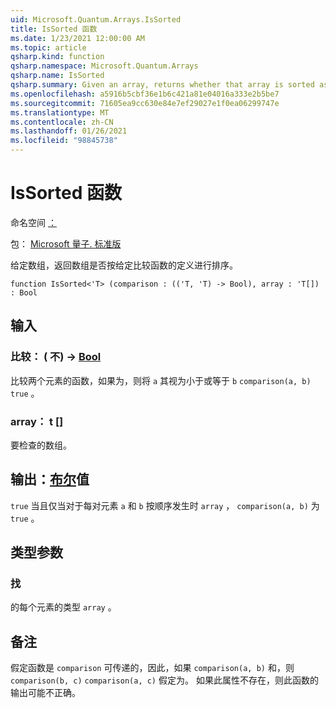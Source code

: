 ```yaml
---
uid: Microsoft.Quantum.Arrays.IsSorted
title: IsSorted 函数
ms.date: 1/23/2021 12:00:00 AM
ms.topic: article
qsharp.kind: function
qsharp.namespace: Microsoft.Quantum.Arrays
qsharp.name: IsSorted
qsharp.summary: Given an array, returns whether that array is sorted as defined by a given comparison function.
ms.openlocfilehash: a5916b5cbf36e1b6c421a81e04016a333e2b5be7
ms.sourcegitcommit: 71605ea9cc630e84e7ef29027e1f0ea06299747e
ms.translationtype: MT
ms.contentlocale: zh-CN
ms.lasthandoff: 01/26/2021
ms.locfileid: "98845738"
---
```

# <a name="issorted-function"></a>IsSorted 函数

命名空间 [：](xref:Microsoft.Quantum.Arrays)

包： [Microsoft 量子. 标准版](https://nuget.org/packages/Microsoft.Quantum.Standard)


给定数组，返回数组是否按给定比较函数的定义进行排序。

```qsharp
function IsSorted<'T> (comparison : (('T, 'T) -> Bool), array : 'T[]) : Bool
```


## <a name="input"></a>输入

### <a name="comparison--tt---bool"></a>比较： ( 不) -> [Bool](xref:microsoft.quantum.lang-ref.bool)

比较两个元素的函数，如果为，则将 `a` 其视为小于或等于 `b` `comparison(a, b)` `true` 。


### <a name="array--t"></a>array： t []

要检查的数组。



## <a name="output--bool"></a>输出：[布尔](xref:microsoft.quantum.lang-ref.bool)值

`true` 当且仅当对于每对元素 `a` 和 `b` 按顺序发生时 `array` ， `comparison(a, b)` 为 `true` 。

## <a name="type-parameters"></a>类型参数

### <a name="t"></a>找

的每个元素的类型 `array` 。

## <a name="remarks"></a>备注

假定函数是 `comparison` 可传递的，因此，如果 `comparison(a, b)` 和，则 `comparison(b, c)` `comparison(a, c)` 假定为。 如果此属性不存在，则此函数的输出可能不正确。